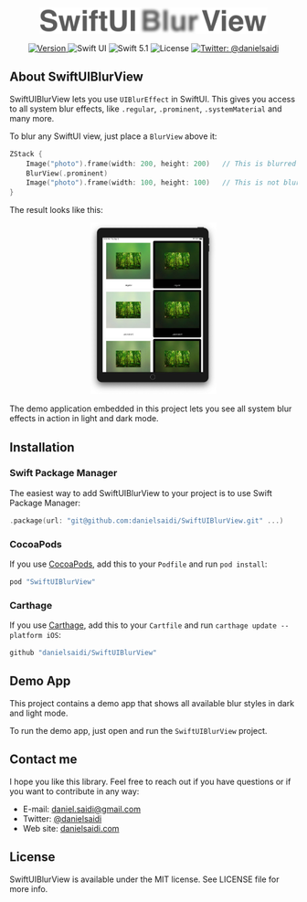 <p align="center">
    <img src ="Resources/Logo.png" width=400 />
</p>

<p align="center">
    <a href="https://github.com/danielsaidi/SwiftUIBlurView">
        <img src="https://badge.fury.io/gh/danielsaidi%2FSwiftUIBlurView.svg?style=flat" alt="Version" />
    </a>
    <img src="https://img.shields.io/badge/platform-SwiftUI-red.svg" alt="Swift UI" />
    <img src="https://img.shields.io/badge/Swift-5.1-orange.svg" alt="Swift 5.1" />
    <img src="https://badges.frapsoft.com/os/mit/mit.svg?style=flat&v=102" alt="License" />
    <a href="https://twitter.com/danielsaidi">
        <img src="https://img.shields.io/badge/contact-@danielsaidi-blue.svg?style=flat" alt="Twitter: @danielsaidi" />
    </a>
</p>


## <a name="about"></a>About SwiftUIBlurView

SwiftUIBlurView lets you use `UIBlurEffect` in SwiftUI. This gives you access to all system blur effects, like `.regular`, `.prominent`, `.systemMaterial` and many more.

To blur any SwiftUI view, just place a `BlurView` above it:

```swift
ZStack {
    Image("photo").frame(width: 200, height: 200)   // This is blurred
    BlurView(.prominent)
    Image("photo").frame(width: 100, height: 100)   // This is not blurred
}
```

The result looks like this:

<p align="center">
    <img src ="Resources/Demo.jpg" height=300 />
</p>

The demo application embedded in this project lets you see all system blur effects in action in light and dark mode.


## Installation

### Swift Package Manager

The easiest way to add SwiftUIBlurView to your project is to use Swift Package Manager:
```swift
.package(url: "git@github.com:danielsaidi/SwiftUIBlurView.git" ...)
```

### CocoaPods

If you use [CocoaPods](CocoaPods), add this to your `Podfile` and run `pod install`:
```ruby
pod "SwiftUIBlurView"
```

### <a name="carthage"></a>Carthage

If you use [Carthage](Carthage), add this to your `Cartfile` and run `carthage update --platform iOS`:
```ruby
github "danielsaidi/SwiftUIBlurView"
```


## Demo App

This project contains a demo app that shows all available blur styles in dark and light mode.

To run the demo app, just open and run the `SwiftUIBlurView` project. 


## Contact me

I hope you like this library. Feel free to reach out if you have questions or if you want to contribute in any way:

* E-mail: [daniel.saidi@gmail.com](mailto:daniel.saidi@gmail.com)
* Twitter: [@danielsaidi](http://www.twitter.com/danielsaidi)
* Web site: [danielsaidi.com](http://www.danielsaidi.com)


## License

SwiftUIBlurView is available under the MIT license. See LICENSE file for more info.


[Carthage]: https://github.com/Carthage
[CocoaPods]: http://cocoapods.org
[GitHub]: https://github.com/danielsaidi/SwiftUIBlurView
[License]: https://github.com/danielsaidi/SwiftUIBlurView/blob/master/LICENSE
